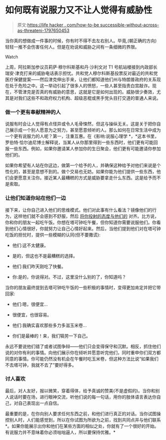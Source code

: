 # 如何既有说服力又不让人觉得有威胁性

> 原文:[https://life hacker . com/how-to-be successible-without-across-as-threateni-1797650453](https://lifehacker.com/how-to-be-persuasive-without-coming-across-as-threateni-1797650453)

当你真的想做成一件事的时候，你有时不得不去左右别人。毕竟,(朝正确的方向)轻轻一推不会伤害任何人。但是在劝说和威胁之间有一条细微的界限。

Watch

上周，阿拉斯加参议员莉萨·穆尔科斯基和丹·沙利文对 T1 号航站楼接到内政部长瑞安·津克打来的威胁电话表示担忧。共和党人穆尔科斯基投票反对最近的共和党医疗保健提案——然后津克伸出手来，让他们都知道他们州与特朗普政府的关系现在处于危险之中。这一举动引起了很多人的愤怒，一些人甚至指责白宫敲诈。现在，不管津克是否真的有威胁的意思，这就是它是如何出现的。威胁很少奏效，尤其是对我们这些不和政府权力机构、超级恶棍或黑手党头目打交道的普通人来说。

### 做一个更有奉献精神的人

说服有时会让人觉得有点怪异或令人毛骨悚然，但这与操纵无关。这是关于把你自己展示成一个别人愿意为之努力，甚至愿意倾听的人。那么如何在日常生活中成为一个更有说服力的人呢？第一，注重互惠。在《影响:说服心理学 *，*这本书里，罗伯特·恰尔迪尼博士解释说，当某人从你那里得到一些东西时，他们更有可能回报一些东西。例如，如果你邀请某人参加你的生日聚会，他们更有可能邀请你参加他们的。

如果你希望有人站在你这边，做第一个给予的人，并确保这种给予对他们来说是个性化的，甚至是意想不到的。做个交易也无妨。如果你能为他们提供一些东西，他们会更愿意关注你。接近某人最糟糕的方式是威胁要拿走什么东西。这是给予而不是索取。

### 让他们知道你站在他们一边

接下来，让你自己进入他们的思维模式。他们对此事有什么看法？镜像他们的行为，这样他们就不会感到不舒服，然后 [将你投射的态度与他们的](http://changingminds.org/explanations/theories/amplification_hypothesis.htm) 对齐。比方说，你和你的朋友一起吃午饭。你想在塔可钟吃午餐，但你知道你需要说服他们。你看到他们心情很好，你就努力让自己心情好起来。然后，当他们提到他们对在塔可钟吃饭的担忧时，提供一些模糊的认同(但不要撒谎):

*   他们:这不太健康。

*   是的，但这也不是最糟糕的选择。

*   他们:我们昨天刚吃了快餐。

*   你:是的，你说得对。不过，这里没什么别的了，你知道吗？

当你的朋友最终提到去塔可钟吃午饭的一些积极的事情时，变得更加肯定并把它带回家:

*   他们:嗯，很便宜...

*   很便宜，也很容易。

*   他们:我确实喜欢那些多力多滋玉米卷...

*   你们是最棒的！来，我们犒劳一下自己。

永远不要说他们错了或者试图争辩——他们只会变得保守和沉默。相反，抓住他们说的对你有利的事情。向他们展示你在倾听并愿意听完他们，同时重申你们双方都同意的事情。你可能仍然没有机会在午餐时吃玉米卷，但这种方法比说“如果我们不去塔可钟，我就不去了”要好得多。

### 讨人喜欢

最后，对人友好，报以微笑，穿着得体，给予真诚的赞美(不是虚假的)。当你和别人说话时要在场，进行眼神交流，听他们说的每一句话，用你的肢体语言表达你自己，对自己表现出一点自信。

最重要的是，在你向别人要求任何东西之前，和他们进行真正的对话。当你试图操控别人时，人们能感觉到，所以在你试图为所欲为之前，找到共同点并与他们联系*。如果你能展示出你和他们在某些方面的相似之处，你就有了一个很好的开始。有说服力并不意味着你必须咄咄逼人，所以要保持优雅。*